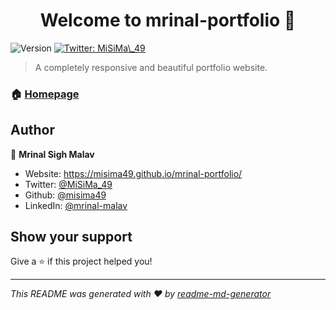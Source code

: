 <h1 align="center">Welcome to mrinal-portfolio 👋</h1>
<p>
  <img alt="Version" src="https://img.shields.io/badge/version-1.0-blue.svg?cacheSeconds=2592000" />
  <a href="https://twitter.com/MiSiMa\_49" target="_blank">
    <img alt="Twitter: MiSiMa\_49" src="https://img.shields.io/twitter/follow/MiSiMa\_49.svg?style=social" />
  </a>
</p>

> A completely responsive and beautiful portfolio website.

### 🏠 [Homepage](https://github.com/misima49/mrinal-portfolio)

## Author

👤 **Mrinal Sigh Malav**

* Website: https://misima49.github.io/mrinal-portfolio/
* Twitter: [@MiSiMa\_49](https://twitter.com/MiSiMa\_49)
* Github: [@misima49](https://github.com/misima49)
* LinkedIn: [@mrinal-malav](https://linkedin.com/in/mrinal-malav)

## Show your support

Give a ⭐️ if this project helped you!

***
_This README was generated with ❤️ by [readme-md-generator](https://github.com/kefranabg/readme-md-generator)_